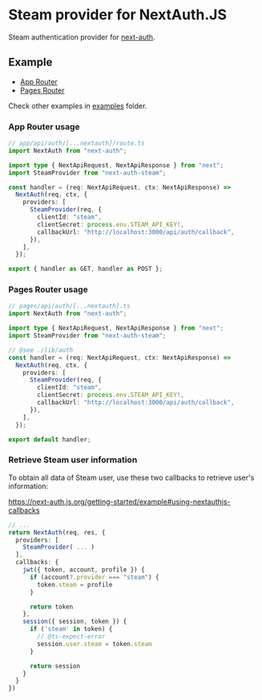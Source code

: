 # Steam provider for NextAuth.JS
Steam authentication provider for [next-auth](https://npm.im/next-auth).

## Example
- [App Router](#app-router-usage)
- [Pages Router](#pages-router-usage)

Check other examples in [examples](examples) folder.

### App Router usage

```ts
// app/api/auth/[...nextauth]/route.ts
import NextAuth from "next-auth";

import type { NextApiRequest, NextApiResponse } from "next";
import SteamProvider from "next-auth-steam";

const handler = (req: NextApiRequest, ctx: NextApiResponse) =>
  NextAuth(req, ctx, {
    providers: [
      SteamProvider(req, {
        clientId: "steam",
        clientSecret: process.env.STEAM_API_KEY!,
        callbackUrl: "http://localhost:3000/api/auth/callback",
      }),
    ],
  });

export { handler as GET, handler as POST };
```

### Pages Router usage

```ts
// pages/api/auth/[...nextauth].ts
import NextAuth from "next-auth";

import type { NextApiRequest, NextApiResponse } from "next";
import SteamProvider from "next-auth-steam";

// @see ./lib/auth
const handler = (req: NextApiRequest, ctx: NextApiResponse) =>
  NextAuth(req, ctx, {
    providers: [
      SteamProvider(req, {
        clientId: "steam",
        clientSecret: process.env.STEAM_API_KEY!,
        callbackUrl: "http://localhost:3000/api/auth/callback",
      }),
    ],
  });

export default handler;
```

### Retrieve Steam user information

To obtain all data of Steam user, use these two callbacks to retrieve user's information:

https://next-auth.js.org/getting-started/example#using-nextauthjs-callbacks

```ts
// ...
return NextAuth(req, res, {
  providers: [
    SteamProvider( ... )
  ],
  callbacks: {
    jwt({ token, account, profile }) {
      if (account?.provider === "steam") {
        token.steam = profile
      }

      return token
    },
    session({ session, token }) {
      if ('steam' in token) {
        // @ts-expect-error
        session.user.steam = token.steam
      }

      return session
    }
  }
})
```